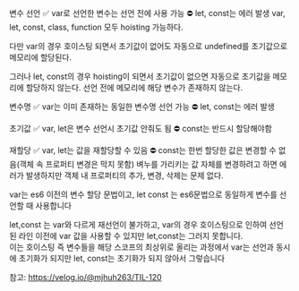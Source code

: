 변수 선언
✅ var로 선언한 변수는 선언 전에 사용 가능
⛔️ let, const는 에러 발생
var, let, const, class, function 모두 hoisting 가능하다.

다만 var의 경우 호이스팅 되면서 초기값이 없어도 자동으로 undefined를 초기값으로 메모리에 할당된다.

그러나 let, const의 경우 hoisting이 되면서 초기값이 없으면 자동으로 초기값을 메모리에 할당하지 않는다. 선언 전에 메모리에 해당 변수가 존재하지 않는다.


변수명
✅ var는 이미 존재하는 동일한 변수명 선언 가능
⛔️ let, const는 에러 발생

초기값
✅ var, let은 변수 선언시 초기값 안줘도 됨
⛔️ const는 반드시 할당해야함

재할당
✅ var, let는 값을 재할당할 수 있음
⛔️ const는 한번 할당한 값은 변경할 수 없음(객체 속 프로퍼티 변경은 막지 못함)
벼누를 가리키는 값 자체를 변경하려고 하면 에러가 발생하지만 객체 내 프로퍼티의 추가, 변경, 삭제는 문제 없다.

   



var는 es6 이전의 변수 할당 문법이고, let const 는 es6문법으로 동일하게 변수를 선언할 때 사용합니다    

let,const 는 var와 다르게 재선언이 불가하고, var의 경우 호이스팅으로 인하여 선언 된 라인 이전에 var 값을 사용할 수 있지만 let,const는 그러지 못합니다.    
이는 호이스팅 즉 변수들을 해당 스코프의 최상위로 올리는 과정에서 var는 선언과 동시에 초기화가 되지만 let, const는 초기화가 되지 않아서 그렇습니다



참고:
https://velog.io/@mjhuh263/TIL-120
